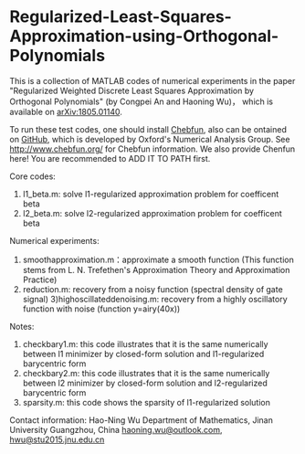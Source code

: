 # Regularized-Least-Squares-Approximation-using-Orthogonal-Polynomials
This is a collection of MATLAB codes of numerical experiments in the paper 
"Regularized Weighted Discrete Least Squares Approximation by Orthogonal Polynomials" (by Congpei An and Haoning Wu)，
which is available on [arXiv:1805.01140](https://arxiv.org/abs/1805.01140).

To run these test codes, one should install [Chebfun](http://www.chebfun.org/), also can be ontained on [GitHub](https://github.com/chebfun), 
which is developed by Oxford's Numerical Analysis Group. See http://www.chebfun.org/ for Chebfun information.
We also provide Chenfun here! You are recommended to ADD IT TO PATH first.

Core codes:

1) l1_beta.m: solve l1-regularized approximation problem for coefficent beta
2) l2_beta.m: solve l2-regularized approximation problem for coefficent beta

Numerical experiments:

1) smoothapproximation.m：approximate a smooth function (This function stems from L. N. Trefethen's Approximation Theory and Approximation Practice)
2) reduction.m: recovery from a noisy function (spectral density of gate signal)
3)highoscillateddenoising.m: recovery from a highly oscillatory function with noise (function y=airy(40x))

Notes:

1) checkbary1.m: this code illustrates that it is the same numerically between l1 minimizer by closed-form solution and l1-regularized barycentric form
2) checkbary2.m: this code illustrates that it is the same numerically between l2 minimizer by closed-form solution and l2-regularized barycentric form
3) sparsity.m: this code shows the sparsity of l1-regularized solution

Contact information:
Hao-Ning Wu
Department of Mathematics, Jinan University 
Guangzhou, China 
haoning.wu@outlook.com, hwu@stu2015.jnu.edu.cn 
